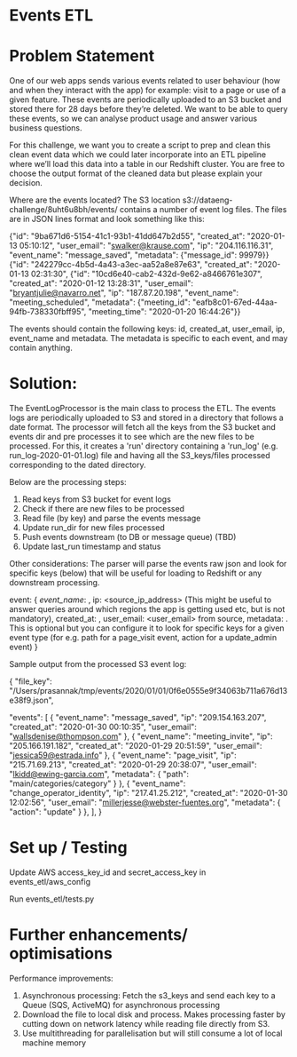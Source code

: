 # Events ETL

# Problem Statement
One of our web apps sends various events related to user behaviour (how and when they interact with the app) for example: visit to a page or use of a given feature. These events are periodically uploaded to an S3 bucket and stored there for 28 days before they’re deleted. We want to be able to query these events, so we can analyse product usage and answer various business questions.

For this challenge, we want you to create a script to prep and clean this clean event data which we could later incorporate into an ETL pipeline where we’ll load this data into a table in our Redshift cluster. You are free to choose the output format of the cleaned data but please explain your decision.

Where are the events located? 
The S3 location s3://dataeng-challenge/8uht6u8bh/events/ contains a number of event log files. The files are in JSON lines format and look something like this:

{"id": "9ba671d6-5154-41c1-93b1-41dd647b2d55", "created_at": "2020-01-13 05:10:12", "user_email": "swalker@krause.com", "ip": "204.116.116.31", "event_name": "message_saved", "metadata": {"message_id": 99979}}
{"id": "242279cc-4b5d-4a43-a3ec-aa52a8e87e63", "created_at": "2020-01-13 02:31:30", {"id": "10cd6e40-cab2-432d-9e62-a8466761e307", "created_at": "2020-01-12 13:28:31", "user_email": "bryantjulie@navarro.net", "ip": "187.87.20.198", "event_name": "meeting_scheduled", "metadata": {"meeting_id": "eafb8c01-67ed-44aa-94fb-738330fbff95", "meeting_time": "2020-01-20 16:44:26"}}

The events should contain the following keys: id, created_at, user_email, ip, event_name and metadata. The metadata is specific to each event, and may contain anything.

# Solution:
The EventLogProcessor is the main class to process the ETL. The events logs are periodically uploaded to S3 and stored in a directory that follows a date format. The processor will fetch all the keys from the S3 bucket and events dir and pre processes it to see which are the new files to be processed. For this, it creates a 'run' directory containing a 'run_log' (e.g. run_log-2020-01-01.log) file and having all the S3_keys/files processed corresponding to the dated directory.

Below are the processing steps:
1. Read keys from S3 bucket for event logs
2. Check if there are new files to be processed
3. Read file (by key) and parse the events message
4. Update run_dir for new files processed
5. Push events downstream (to DB or message queue) (TBD)
6. Update last_run timestamp and status

Other considerations:
The parser will parse the events raw json and look for specific keys (below) that will be useful for loading to Redshift or any downstream processing. 

event: {
  *event_name*: <name of the Event>,
  ip: <source_ip_address> (This might be useful to answer queries around which regions the app is getting used etc, but is not mandatory),
  created_at: <source event timestamp>,
  user_email: <user_email> from source,
  metadata: <json containing any additional metadata for that event from source>. This is optional but you can configure it to look for specific keys for a given event type (for e.g. path for a page_visit event, action for a update_admin event)
}

Sample output from the processed S3 event log:

{
  "file_key": "/Users/prasannak/tmp/events/2020/01/01/0f6e0555e9f34063b711a676d13e38f9.json",

  "events": [
    {
      "event_name": "message_saved",
      "ip": "209.154.163.207",
      "created_at": "2020-01-30 00:10:35",
      "user_email": "wallsdenise@thompson.com"
    },
    {
      "event_name": "meeting_invite",
      "ip": "205.166.191.182",
      "created_at": "2020-01-29 20:51:59",
      "user_email": "jessica59@estrada.info"
    },
    {
      "event_name": "page_visit",
      "ip": "215.71.69.213",
      "created_at": "2020-01-29 20:38:07",
      "user_email": "lkidd@ewing-garcia.com",
      "metadata": {
        "path": "main/categories/category"
      }
    },
    {
      "event_name": "change_operator_identity",
      "ip": "217.41.25.212",
      "created_at": "2020-01-30 12:02:56",
      "user_email": "millerjesse@webster-fuentes.org",
      "metadata": {
        "action": "update"
      }
    },
  ],
}

# Set up / Testing
Update AWS access_key_id and secret_access_key in events_etl/aws_config

Run events_etl/tests.py

# Further enhancements/ optimisations

Performance improvements:
1. Asynchronous processing: Fetch the s3_keys and send each key to a Queue (SQS, ActiveMQ) for asynchronous processing
2. Download the file to local disk and process. Makes processing faster by cutting down on network latency while reading file directly from S3.
3. Use multithreading for parallelisation but will still consume a lot of local machine memory
